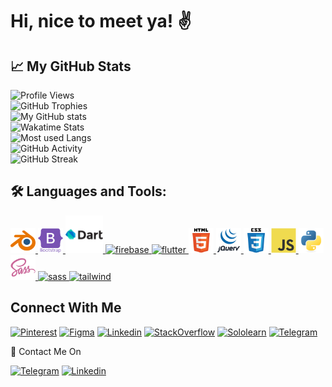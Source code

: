  # Hi, nice to meet ya! ✌️


<!--
**aadityatanwar/aadityatanwar** is a ✨ _special_ ✨ repository because its `README.md` (this file) appears on your GitHub profile.

Here are some ideas to get you started:

- 🔭 I’m currently working on ...
- 🌱 I’m currently learning ...
- 👯 I’m looking to collaborate on ...
- 🤔 I’m looking for help with ...
- 💬 Ask me about ...
- 📫 How to reach me: ...
- 😄 Pronouns: ...
- ⚡ Fun fact: ...
-->

## :chart_with_upwards_trend: My GitHub Stats

![Profile Views](https://komarev.com/ghpvc/?username=aadityatanwar&color=393939) <br />
![GitHub Trophies](https://github-profile-trophy.vercel.app/?username=aadityatanwar&row=2&margin-w=15&margin-h=15&theme=merko) <br />
![My GitHub stats](https://github-readme-stats.vercel.app/api?username=aadityatanwar&show_icons=true&include_all_commits=true&theme=radical&icon_color=blue) <br />
![Wakatime Stats](https://github-readme-stats.vercel.app/api/wakatime?username=a_hi&theme=merko&layout=compact) <br />
![Most used Langs](https://github-readme-stats.vercel.app/api/top-langs/?username=aadityatanwar&layout=compact&theme=tokyonight) <br />
![GitHub Activity](https://activity-graph.herokuapp.com/graph?username=aadityatanwar&theme=github) <br />
![GitHub Streak](https://github-readme-streak-stats.herokuapp.com?user=aadityatanwar&theme=merko&hide_border=false) <br />

## :hammer_and_wrench: Languages and Tools: 

<p align="left"> 
 
<a href="https://blender.org" target="_blank"> <img src="https://raw.githubusercontent.com/devicons/devicon/master/icons/blender/blender-original.svg" alt="bootstrap" width="40" height="40"/> </a>   <a href="https://getbootstrap.com" target="_blank"> <img src="https://raw.githubusercontent.com/devicons/devicon/master/icons/bootstrap/bootstrap-plain-wordmark.svg" alt="bootstrap" width="40" height="40"/> </a>   <a href="https://dart.dev" target="_blank"> <img src="https://raw.githubusercontent.com/devicons/devicon/master/icons/dart/dart-original-wordmark.svg" alt="dart" width="60" height="60"/> </a><a href="https://firebase.google.com/" target="_blank"> <img src="https://www.vectorlogo.zone/logos/firebase/firebase-icon.svg" alt="firebase" width="40" height="40"/> </a> <a href="https://flutter.dev" target="_blank"> <img src="https://www.vectorlogo.zone/logos/flutterio/flutterio-icon.svg" alt="flutter" width="40" height="40"/> </a><a href="https://www.w3.org/html/" target="_blank"> <img src="https://raw.githubusercontent.com/devicons/devicon/master/icons/html5/html5-original-wordmark.svg" alt="html5" width="40" height="40"/> </a> <a href="https://jquery.com/" target="_blank"> <img src="https://raw.githubusercontent.com/devicons/devicon/master/icons/jquery/jquery-original-wordmark.svg" alt="html5" width="40" height="40"/> </a> <a href="https://www.w3.org/css/" target="_blank"> <img src="https://raw.githubusercontent.com/devicons/devicon/master/icons/css3/css3-original-wordmark.svg" alt="html5" width="40" height="40"/> </a> <a href="https://developer.mozilla.org/en-US/docs/Web/JavaScript" target="_blank"> <img src="https://raw.githubusercontent.com/devicons/devicon/master/icons/javascript/javascript-original.svg" alt="javascript" width="40" height="40"/> </a>     <a href="https://www.python.org" target="_blank"> <img src="https://raw.githubusercontent.com/devicons/devicon/master/icons/python/python-original.svg" alt="python" width="40" height="40"/> </a> <a href="https://sass-lang.com" target="_blank"> <img src="https://raw.githubusercontent.com/devicons/devicon/master/icons/sass/sass-original.svg" alt="sass" width="40" height="40"/> </a>   <a href="https://www.w3schools.com/sql/" target="_blank"> <img src="https://thumbs.dreamstime.com/b/sql-database-icon-logo-design-ui-ux-app-orange-inscription-shadow-96841969.jpg" alt="sass" width="65" height="65"/> </a> <a href="https://tailwindcss.com/" target="_blank" rel="noreferrer"> <img src="https://www.vectorlogo.zone/logos/tailwindcss/tailwindcss-icon.svg" alt="tailwind" width="40" height="40"/> </a>  

</p>


## Connect With Me


[![Pinterest](https://img.shields.io/badge/-Pinterest-e60023?style=for-the-badge&logo=pinterest&logoWidth=20&logoColor=white)](https://in.pinterest.com/a_hinoname)
[![Figma](https://img.shields.io/badge/-Figma-e54786?style=for-the-badge&logo=figma&logoWidth=20&logoColor=white)](https://www.figma.com/@a_hi)
[![Linkedin](https://img.shields.io/badge/-Linkedin-blue?style=for-the-badge&logo=linkedin&logoWidth=20&logoColor=white)](https://www.linkedin.com/in/a-hi-bab8a31b6)
[![StackOverflow](https://img.shields.io/badge/-StackOverflow-f48024?style=for-the-badge&logo=stackoverflow&logoWidth=20&logoColor=white)](https://stackoverflow.com/users/17888089/a-hi)
[![Sololearn](https://img.shields.io/badge/-Sololearn-black?style=for-the-badge&logo=sololearn&logoWidth=20&logoColor=white)](https://www.sololearn.com/profile/19423647)
[![Telegram](https://img.shields.io/badge/-Telegram-2ca5e0?style=for-the-badge&logo=telegram&logoWidth=20&logoColor=white)](https://t.me/a_hi111)

:postbox: Contact Me On

[![Telegram](https://img.shields.io/badge/-Telegram-2ca5e0?style=for-the-badge&logo=telegram&logoWidth=20&logoColor=white)](https://t.me/a_hi111)
[![Linkedin](https://img.shields.io/badge/-Linkedin-blue?style=for-the-badge&logo=linkedin&logoWidth=20&logoColor=white)](https://www.linkedin.com/in/a-hi-bab8a31b6)


